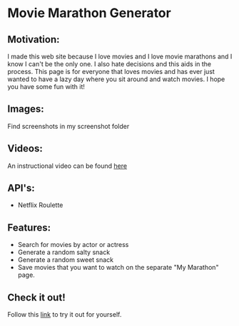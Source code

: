 # Movie Marathon Generator

## Motivation:
I made this web site because I love movies and I love movie marathons and I know I can't be the only one. I also hate decisions and this aids in the process. This page is for everyone that loves movies and has ever just wanted to have a lazy day where you sit around and watch movies. I hope you have some fun with it!

## Images:
Find screenshots in my screenshot folder

## Videos:
An instructional video can be found [here](https://youtu.be/zrjTCBtYbKo)

## API's:
* Netflix Roulette


## Features:
* Search for movies by actor or actress
* Generate a random salty snack
* Generate a random sweet snack
* Save movies that you want to watch on the separate "My Marathon" page.

## Check it out!
Follow this [link](https://first-64-project.firebaseapp.com/) to try it out for yourself. 
